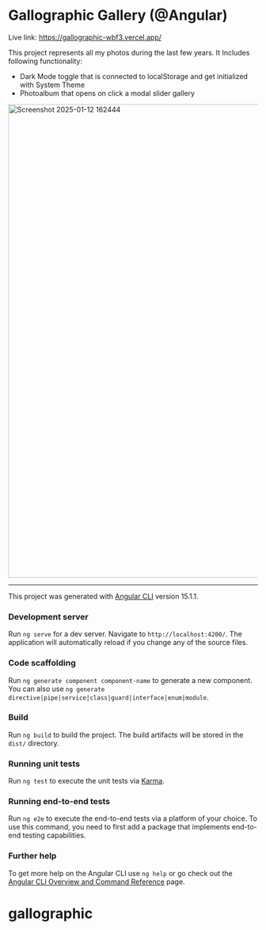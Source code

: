 # Gallographic Gallery (@Angular)

Live link: https://gallographic-wbf3.vercel.app/

This project represents all my photos during the last few years.
It Includes following functionality:

- Dark Mode toggle that is connected to localStorage and get initialized with System Theme
- Photoalbum that opens on click a modal slider gallery



<img width="957" alt="Screenshot 2025-01-12 162444" src="https://github.com/user-attachments/assets/ce32b17f-e300-43bb-a456-9f634a6ea548" />


---

This project was generated with [Angular CLI](https://github.com/angular/angular-cli) version 15.1.1.

### Development server

Run `ng serve` for a dev server. Navigate to `http://localhost:4200/`. The application will automatically reload if you change any of the source files.

### Code scaffolding

Run `ng generate component component-name` to generate a new component. You can also use `ng generate directive|pipe|service|class|guard|interface|enum|module`.

### Build

Run `ng build` to build the project. The build artifacts will be stored in the `dist/` directory.

### Running unit tests

Run `ng test` to execute the unit tests via [Karma](https://karma-runner.github.io).

### Running end-to-end tests

Run `ng e2e` to execute the end-to-end tests via a platform of your choice. To use this command, you need to first add a package that implements end-to-end testing capabilities.

### Further help

To get more help on the Angular CLI use `ng help` or go check out the [Angular CLI Overview and Command Reference](https://angular.io/cli) page.
# gallographic

